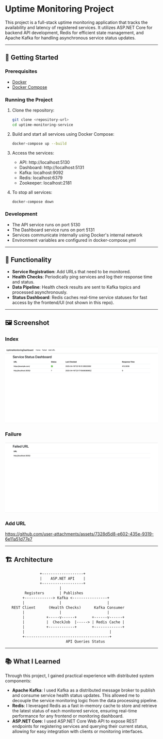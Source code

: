 # Uptime Monitoring Project

This project is a full-stack uptime monitoring application that tracks the availability and latency of registered services. It utilizes ASP.NET Core for backend API development, Redis for efficient state management, and Apache Kafka for handling asynchronous service status updates.

---

## 🚀 Getting Started

### Prerequisites

- [Docker](https://www.docker.com/get-started)
- [Docker Compose](https://docs.docker.com/compose/install/)

### Running the Project

1. Clone the repository:
   ```bash
   git clone <repository-url>
   cd uptime-monitoring-service
   ```

2. Build and start all services using Docker Compose:
   ```bash
   docker-compose up --build
   ```

3. Access the services:
   - API: http://localhost:5130
   - Dashboard: http://localhost:5131
   - Kafka: localhost:9092
   - Redis: localhost:6379
   - Zookeeper: localhost:2181

4. To stop all services:
   ```bash
   docker-compose down
   ```

### Development

- The API service runs on port 5130
- The Dashboard service runs on port 5131
- Services communicate internally using Docker's internal network
- Environment variables are configured in docker-compose.yml

---

## 🧠 Functionality

- **Service Registration**: Add URLs that need to be monitored.
- **Health Checks**: Periodically ping services and log their response time and status.
- **Data Pipeline**: Health check results are sent to Kafka topics and processed asynchronously.
- **Status Dashboard**: Redis caches real-time service statuses for fast access by the frontend/UI (not shown in this repo).

---

## 🖼️ Screenshot

### Index

![Screenshot Placeholder](https://github.com/svihang8/uptime-monitoring-service/blob/main/assets/index.png)

### Failure

![Screenshot Placeholder](https://github.com/svihang8/uptime-monitoring-service/blob/main/assets/failure.png)

### Add URL



https://github.com/user-attachments/assets/7328d5d8-e602-435e-9319-6e11a51d77e7


---

## 🏗️ Architecture

```
                +-------------------+
                |    ASP.NET API    |
                +-------------------+
                         |
         Registers       | Publishes
        +-------------> Kafka <----------------+
        |                |                     |
   REST Client      (Health Checks)      Kafka Consumer
        |                |                     |
        |          +-----v------+       +------v------+
        |          |  CheckJob  |-----> | Redis Cache |
        |          +------------+       +-------------+
        |                                       |
        +---------------------------------------+
                            API Queries Status
```

---

## 📚 What I Learned

Through this project, I gained practical experience with distributed system components:

- **Apache Kafka**: I used Kafka as a distributed message broker to publish and consume service health status updates. This allowed me to decouple the service monitoring logic from the data processing pipeline.
- **Redis**: I leveraged Redis as a fast in-memory cache to store and retrieve the latest status of each monitored service, ensuring real-time performance for any frontend or monitoring dashboard.
- **ASP.NET Core**: I used ASP.NET Core Web API to expose REST endpoints for registering services and querying their current status, allowing for easy integration with clients or monitoring interfaces.

